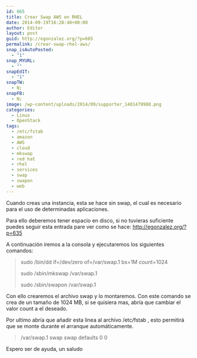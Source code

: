 ```yaml
---
id: 665
title: Crear Swap AWS en RHEL
date: 2014-09-19T16:28:40+00:00
author: Editor
layout: post
guid: http://egonzalez.org/?p=665
permalink: /crear-swap-rhel-aws/
snap_isAutoPosted:
  - "1"
snap_MYURL:
  - ""
snapEdIT:
  - "1"
snapTW:
  - N;
snapFB:
  - N;
image: /wp-content/uploads/2014/09/supporter_1401479988.png
categories:
  - Linux
  - OpenStack
tags:
  - /etc/fstab
  - amazon
  - AWS
  - cloud
  - mkswap
  - red hat
  - rhel
  - services
  - swap
  - swapon
  - web
---
```

Cuando creas una instancia, esta se hace sin swap, el cual es necesario para el uso de determinadas aplicaciones.<!--more-->

Para ello deberemos tener espacio en disco, si no tuvieras suficiente puedes seguir esta entrada pare ver como se hace: <a title="Montar volumen AWS en RHEL" href="http://egonzalez.org/?p=662" target="_blank">http://egonzalez.org/?p=635</a>

A continuación iremos a la consola y ejecutaremos los siguientes comandos:
<blockquote>sudo /bin/dd if=/dev/zero of=/var/swap.1 bs=1M count=1024

sudo /sbin/mkswap /var/swap.1

sudo /sbin/swapon /var/swap.1</blockquote>
Con ello crearemos el archivo swap y lo montaremos.
Con este comando se crea de un tamaño de 1024 MB, si se quisiera mas, abría que cambiar el valor count a el deseado.

Por ultimo abría que añadir esta linea al archivo /etc/fstab , esto permitirá que se monte durante el arranque automáticamente.
<blockquote>/var/swap.1 swap swap defaults 0 0</blockquote>
Espero ser de ayuda, un saludo